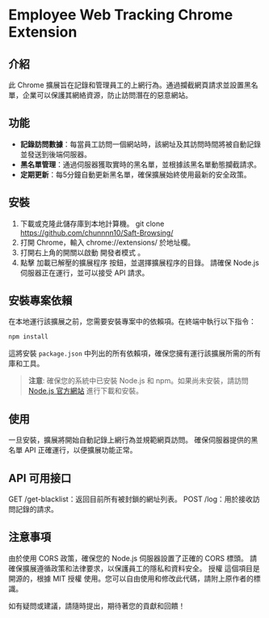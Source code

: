 # Employee Web Tracking Chrome Extension

## 介紹
此 Chrome 擴展旨在記錄和管理員工的上網行為。通過攔截網頁請求並設置黑名單，企業可以保護其網絡資源，防止訪問潛在的惡意網站。

## 功能
- **記錄訪問數據**：每當員工訪問一個網站時，該網址及其訪問時間將被自動記錄並發送到後端伺服器。
- **黑名單管理**：通過伺服器獲取實時的黑名單，並根據該黑名單動態攔截請求。
- **定期更新**：每5分鐘自動更新黑名單，確保擴展始終使用最新的安全政策。

## 安裝
1. 下載或克隆此儲存庫到本地計算機。
git clone https://github.com/chunnnn10/Saft-Browsing/
2. 打開 Chrome，輸入 chrome://extensions/ 於地址欄。
3. 打開右上角的開關以啟動 開發者模式 。
4. 點擊 加載已解壓的擴展程序 按鈕，並選擇擴展程序的目錄。
請確保 Node.js 伺服器正在運行，並可以接受 API 請求。

## 安裝專案依賴
在本地運行該擴展之前，您需要安裝專案中的依賴項。在終端中執行以下指令：
```bash
npm install
```

這將安裝 `package.json` 中列出的所有依賴項，確保您擁有運行該擴展所需的所有庫和工具。

> **注意**: 確保您的系統中已安裝 Node.js 和 npm。如果尚未安裝，請訪問 [Node.js 官方網站](https://nodejs.org/) 進行下載和安裝。

## 使用
  一旦安裝，擴展將開始自動記錄上網行為並規範網頁訪問。
  確保伺服器提供的黑名單 API 正確運行，以便擴展功能正常。
## API 可用接口
  GET /get-blacklist：返回目前所有被封鎖的網址列表。
  POST /log：用於接收訪問記錄的請求。
## 注意事項
由於使用 CORS 政策，確保您的 Node.js 伺服器設置了正確的 CORS 標頭。
請確保擴展遵循政策和法律要求，以保護員工的隱私和資料安全。
授權
這個項目是開源的，根據 MIT 授權 使用。您可以自由使用和修改此代碼，請附上原作者的標識。

如有疑問或建議，請隨時提出，期待著您的貢獻和回饋！
